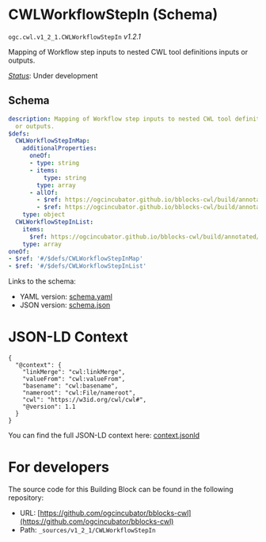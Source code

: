 
# CWLWorkflowStepIn (Schema)

`ogc.cwl.v1_2_1.CWLWorkflowStepIn` *v1.2.1*

Mapping of Workflow step inputs to nested CWL tool definitions inputs or outputs.

[*Status*](http://www.opengis.net/def/status): Under development

## Schema

```yaml
description: Mapping of Workflow step inputs to nested CWL tool definitions inputs
  or outputs.
$defs:
  CWLWorkflowStepInMap:
    additionalProperties:
      oneOf:
      - type: string
      - items:
          type: string
        type: array
      - allOf:
        - $ref: https://ogcincubator.github.io/bblocks-cwl/build/annotated/cwl/v1_2_1/CWLWorkflowStepInputBase/schema.yaml
        - $ref: https://ogcincubator.github.io/bblocks-cwl/build/annotated/cwl/v1_2_1/CWLWorkflowStepInputDefault/schema.yaml
    type: object
  CWLWorkflowStepInList:
    items:
      $ref: https://ogcincubator.github.io/bblocks-cwl/build/annotated/cwl/v1_2_1/CWLWorkflowStepInItem/schema.yaml
    type: array
oneOf:
- $ref: '#/$defs/CWLWorkflowStepInMap'
- $ref: '#/$defs/CWLWorkflowStepInList'

```

Links to the schema:

* YAML version: [schema.yaml](https://ogcincubator.github.io/bblocks-cwl/build/annotated/cwl/v1_2_1/CWLWorkflowStepIn/schema.json)
* JSON version: [schema.json](https://ogcincubator.github.io/bblocks-cwl/build/annotated/cwl/v1_2_1/CWLWorkflowStepIn/schema.yaml)


# JSON-LD Context

```jsonld
{
  "@context": {
    "linkMerge": "cwl:linkMerge",
    "valueFrom": "cwl:valueFrom",
    "basename": "cwl:basename",
    "nameroot": "cwl:File/nameroot",
    "cwl": "https://w3id.org/cwl/cwl#",
    "@version": 1.1
  }
}
```

You can find the full JSON-LD context here:
[context.jsonld](https://ogcincubator.github.io/bblocks-cwl/build/annotated/cwl/v1_2_1/CWLWorkflowStepIn/context.jsonld)


# For developers

The source code for this Building Block can be found in the following repository:

* URL: [https://github.com/ogcincubator/bblocks-cwl](https://github.com/ogcincubator/bblocks-cwl)
* Path: `_sources/v1_2_1/CWLWorkflowStepIn`

